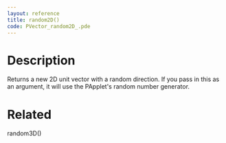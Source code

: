 ```yaml
---
layout: reference
title: random2D()
code: PVector_random2D_.pde
---
```


# Description

Returns a new 2D unit vector with a random direction.  If you pass in this as an argument, it will use the PApplet's random number generator.

# Related

random3D()
